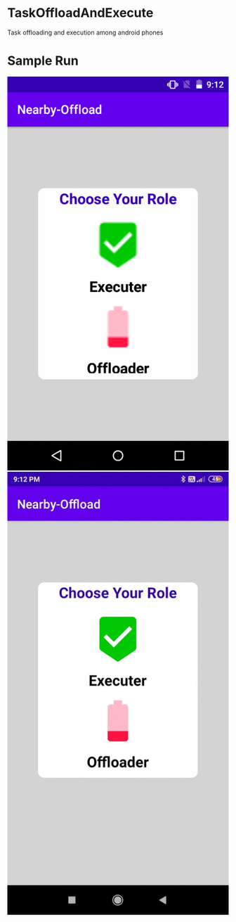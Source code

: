 # TaskOffloadAndExecute
Task offloading and execution among android phones

# Sample Run
![offloader](https://github.com/ashu11-01/TaskOffloadAndExecute/blob/sample-run-screenshots/Sample%20Run/offloader.gif) ![executer](https://github.com/ashu11-01/TaskOffloadAndExecute/blob/sample-run-screenshots/Sample%20Run/executer.gif)

